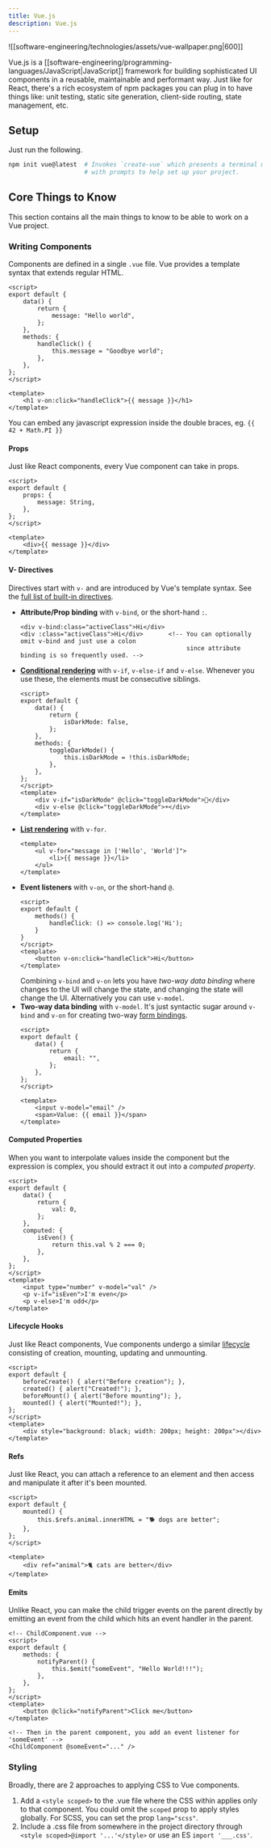 ```yaml
---
title: Vue.js
description: Vue.js
---
```


![[software-engineering/technologies/assets/vue-wallpaper.png|600]]

Vue.js is a [[software-engineering/programming-languages/JavaScript|JavaScript]] framework for building sophisticated UI components in a reusable, maintainable and performant way. Just like for React, there's a rich ecosystem of npm packages you can plug in to have things like: unit testing, static site generation, client-side routing, state management, etc.

## Setup
Just run the following.
```bash
npm init vue@latest  # Invokes `create-vue` which presents a terminal menu
                     # with prompts to help set up your project.
```

## Core Things to Know
This section contains all the main things to know to be able to work on a Vue project.

### Writing Components
Components are defined in a single `.vue` file. Vue provides a template syntax that extends regular HTML.
```vue
<script>
export default {
    data() {
        return {
            message: "Hello world",
        };
    },
    methods: {
        handleClick() {
            this.message = "Goodbye world";
        },
    },
};
</script>

<template>
    <h1 v-on:click="handleClick">{{ message }}</h1>
</template>
```
You can embed any javascript expression inside the double braces, eg. `{{ 42 + Math.PI }}`

#### Props
Just like React components, every Vue component can take in props.
```vue
<script>
export default {
    props: {
        message: String,
    },
};
</script>

<template>
    <div>{{ message }}</div>
</template>
```

#### V- Directives
Directives start with `v-` and are introduced by Vue's template syntax. See the [full list of built-in directives](https://vuejs.org/api/built-in-directives.html).
- **Attribute/Prop binding** with `v-bind`, or the short-hand `:`.
	```vue
	<div v-bind:class="activeClass">Hi</div>
	<div :class="activeClass">Hi</div>       <!-- You can optionally omit v-bind and just use a colon
	                                              since attribute binding is so frequently used. -->
	```
- **[Conditional rendering](https://vuejs.org/guide/essentials/conditional.html)** with `v-if`, `v-else-if` and `v-else`. Whenever you use these, the elements must be consecutive siblings.
	```vue
	<script>
	export default {
	    data() {
	        return {
	            isDarkMode: false,
	        };
	    },
	    methods: {
	        toggleDarkMode() {
	            this.isDarkMode = !this.isDarkMode;
	        },
	    },
	};
	</script>
	<template>
	    <div v-if="isDarkMode" @click="toggleDarkMode">🌙</div>
	    <div v-else @click="toggleDarkMode">☀️</div>
	</template>
	```
- **[List rendering](https://vuejs.org/guide/essentials/list.html)** with `v-for`. 
	```vue
	<template>
	    <ul v-for="message in ['Hello', 'World']">
	        <li>{{ message }}</li>
	    </ul>
	</template>
	```
- **Event listeners** with `v-on`, or the short-hand `@`.
	```vue
	<script>
	export default {
	    methods() {
	        handleClick: () => console.log('Hi');
	    }
	}
	</script>
	<template>
		<button v-on:click="handleClick">Hi</button>
	</template>
	```
	Combining `v-bind` and `v-on` lets you have *two-way data binding* where changes to the UI will change the state, and changing the state will change the UI. Alternatively you can use `v-model`.
- **Two-way data binding** with `v-model`. It's just syntactic sugar around `v-bind` and `v-on` for creating two-way [form bindings](https://vuejs.org/guide/essentials/forms.html).
	```vue
	<script>
	export default {
	    data() {
	        return {
	            email: "",
	        };
	    },
	};
	</script>
	
	<template>
	    <input v-model="email" />
	    <span>Value: {{ email }}</span>
	</template>
	```

#### Computed Properties
When you want to interpolate values inside the component but the expression is complex, you should extract it out into a *computed property*.
```vue
<script>
export default {
    data() {
        return {
            val: 0,
        };
    },
    computed: {
        isEven() {
            return this.val % 2 === 0;
        },
    },
};
</script>
<template>
    <input type="number" v-model="val" />
    <p v-if="isEven">I'm even</p>
    <p v-else>I'm odd</p>
</template>
```

#### Lifecycle Hooks
Just like React components, Vue components undergo a similar [lifecycle](https://vuejs.org/api/options-lifecycle.html) consisting of creation, mounting, updating and unmounting.
```vue
<script>
export default {
    beforeCreate() { alert("Before creation"); },
    created() { alert("Created!"); },
    beforeMount() { alert("Before mounting"); },
    mounted() { alert("Mounted!"); },
};
</script>
<template>
    <div style="background: black; width: 200px; height: 200px"></div>
</template>
```

#### Refs
Just like React, you can attach a reference to an element and then access and manipulate it after it's been mounted.
```vue
<script>
export default {
    mounted() {
        this.$refs.animal.innerHTML = "🐕 dogs are better";
    },
};
</script>

<template>
    <div ref="animal">🐈 cats are better</div>
</template>
```

#### Emits
Unlike React, you can make the child trigger events on the parent directly by emitting an event from the child which hits an event handler in the parent.
```vue
<!-- ChildComponent.vue -->
<script>
export default {
    methods: {
        notifyParent() {
            this.$emit("someEvent", "Hello World!!!");
        },
    },
};
</script>
<template>
    <button @click="notifyParent">Click me</button>
</template>

<!-- Then in the parent component, you add an event listener for 'someEvent' -->
<ChildComponent @someEvent="..." />
```

### Styling
Broadly, there are 2 approaches to applying CSS to Vue components.
1. Add a `<style scoped>` to the .vue file where the CSS within applies only to that component. You could omit the `scoped` prop to apply styles globally. For SCSS, you can set the prop `lang="scss"`.
2. Include a .css file from somewhere in the project directory through `<style scoped>@import '...'</style>` or use an ES `import '___.css'`.

